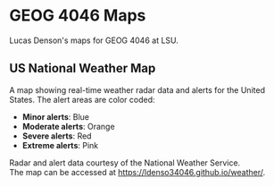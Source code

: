 # GEOG 4046 Maps
Lucas Denson's maps for GEOG 4046 at LSU.

## US National Weather Map
A map showing real-time weather radar data and alerts for the United States. The alert areas are color coded:  
* **Minor alerts**: Blue  
* **Moderate alerts**: Orange  
* **Severe alerts**: Red  
* **Extreme alerts**: Pink  

Radar and alert data courtesy of the National Weather Service.  
The map can be accessed at <https://ldenso34046.github.io/weather/>.
